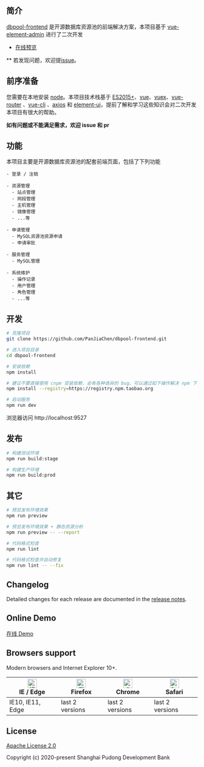 ## 简介

[dbpool-frontend](https://panjiachen.github.io/vue-element-admin) 是开源数据库资源池的前端解决方案，本项目基于 [vue-element-admin](https://panjiachen.github.io/vue-element-admin) 进行了二次开发

- [在线预览](https://panjiachen.github.io/vue-element-admin)

** 若发现问题，欢迎提[issue](https://github.com/PanJiaChen/vue-element-admin/issues/new)。

## 前序准备

您需要在本地安装 [node](http://nodejs.org/)。本项目技术栈基于 [ES2015+](http://es6.ruanyifeng.com/)、[vue](https://cn.vuejs.org/index.html)、[vuex](https://vuex.vuejs.org/zh-cn/)、[vue-router](https://router.vuejs.org/zh-cn/) 、[vue-cli](https://github.com/vuejs/vue-cli) 、[axios](https://github.com/axios/axios) 和 [element-ui](https://github.com/ElemeFE/element)，提前了解和学习这些知识会对二次开发本项目有很大的帮助。

**如有问题或不能满足需求，欢迎 issue 和 pr**

## 功能

本项目主要是开源数据库资源池的配套前端页面，包括了下列功能
```
- 登录 / 注销

- 资源管理
  - 站点管理
  - 网段管理
  - 主机管理
  - 镜像管理
  - ...等

- 申请管理
  - MySQL资源池资源申请
  - 申请审批

- 服务管理
  - MySQL管理

- 系统维护
  - 操作记录
  - 用户管理
  - 角色管理
  - ...等
```

## 开发

```bash
# 克隆项目
git clone https://github.com/PanJiaChen/dbpool-frontend.git

# 进入项目目录
cd dbpool-frontend

# 安装依赖
npm install

# 建议不要直接使用 cnpm 安装依赖，会有各种诡异的 bug。可以通过如下操作解决 npm 下载速度慢的问题
npm install --registry=https://registry.npm.taobao.org

# 启动服务
npm run dev
```

浏览器访问 http://localhost:9527

## 发布

```bash
# 构建测试环境
npm run build:stage

# 构建生产环境
npm run build:prod
```

## 其它

```bash
# 预览发布环境效果
npm run preview

# 预览发布环境效果 + 静态资源分析
npm run preview -- --report

# 代码格式检查
npm run lint

# 代码格式检查并自动修复
npm run lint -- --fix
```


## Changelog

Detailed changes for each release are documented in the [release notes](https://github.com/PanJiaChen/vue-element-admin/releases).

## Online Demo

[在线 Demo](https://panjiachen.github.io/vue-element-admin)

## Browsers support

Modern browsers and Internet Explorer 10+.

| [<img src="https://raw.githubusercontent.com/alrra/browser-logos/master/src/edge/edge_48x48.png" alt="IE / Edge" width="24px" height="24px" />](https://godban.github.io/browsers-support-badges/)</br>IE / Edge | [<img src="https://raw.githubusercontent.com/alrra/browser-logos/master/src/firefox/firefox_48x48.png" alt="Firefox" width="24px" height="24px" />](https://godban.github.io/browsers-support-badges/)</br>Firefox | [<img src="https://raw.githubusercontent.com/alrra/browser-logos/master/src/chrome/chrome_48x48.png" alt="Chrome" width="24px" height="24px" />](https://godban.github.io/browsers-support-badges/)</br>Chrome | [<img src="https://raw.githubusercontent.com/alrra/browser-logos/master/src/safari/safari_48x48.png" alt="Safari" width="24px" height="24px" />](https://godban.github.io/browsers-support-badges/)</br>Safari |
| --------- | --------- | --------- | --------- |
| IE10, IE11, Edge| last 2 versions| last 2 versions| last 2 versions

## License

[Apache License 2.0](./LICENSE)

Copyright (c) 2020-present Shanghai Pudong Development Bank
